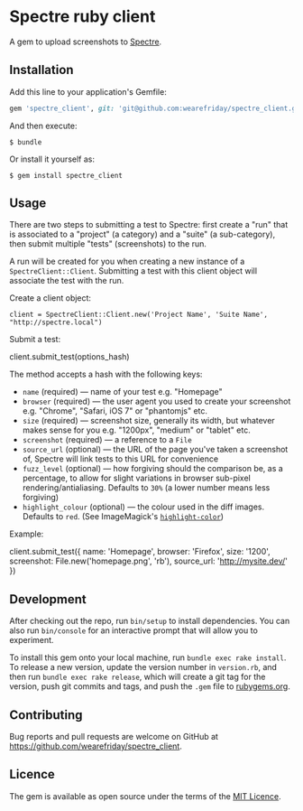 # Spectre ruby client

A gem to upload screenshots to [Spectre](https://github.com/wearefriday/spectre).

## Installation

Add this line to your application's Gemfile:

```ruby
gem 'spectre_client', git: 'git@github.com:wearefriday/spectre_client.git'
```

And then execute:

    $ bundle

Or install it yourself as:

    $ gem install spectre_client

## Usage

There are two steps to submitting a test to Spectre: first create a "run" that is associated to a "project" (a category) and a "suite" (a sub-category), then submit multiple "tests" (screenshots) to the run.

A run will be created for you when creating a new instance of a `SpectreClient::Client`. Submitting a test with this client object will associate the test with the run.

Create a client object:

    client = SpectreClient::Client.new('Project Name', 'Suite Name', "http://spectre.local")

Submit a test:

  client.submit_test(options_hash)

The method accepts a hash with the following keys:

* `name` (required) — name of your test e.g. "Homepage"
* `browser` (required) — the user agent you used to create your screenshot e.g. "Chrome", "Safari, iOS 7" or "phantomjs" etc.
* `size` (required) — screenshot size, generally its width, but whatever makes sense for you e.g. "1200px", "medium" or "tablet" etc.
* `screenshot` (required) — a reference to a `File`
* `source_url` (optional) — the URL of the page you've taken a screenshot of, Spectre will link tests to this URL for convenience
* `fuzz_level` (optional) — how forgiving should the comparison be, as a percentage, to allow for slight variations in browser sub-pixel rendering/antialiasing. Defaults to `30%` (a lower number means less forgiving)
* `highlight_colour` (optional) — the colour used in the diff images. Defaults to `red`. (See ImageMagick's [`highlight-color`](http://www.imagemagick.org/script/command-line-options.php#highlight-color))

Example:

  client.submit_test({
    name: 'Homepage',
    browser: 'Firefox',
    size: '1200',
    screenshot: File.new('homepage.png', 'rb'),
    source_url: 'http://mysite.dev/'
  })

## Development

After checking out the repo, run `bin/setup` to install dependencies. You can also run `bin/console` for an interactive prompt that will allow you to experiment.

To install this gem onto your local machine, run `bundle exec rake install`. To release a new version, update the version number in `version.rb`, and then run `bundle exec rake release`, which will create a git tag for the version, push git commits and tags, and push the `.gem` file to [rubygems.org](https://rubygems.org).

## Contributing

Bug reports and pull requests are welcome on GitHub at <https://github.com/wearefriday/spectre_client>.

## Licence

The gem is available as open source under the terms of the [MIT Licence](http://opensource.org/licenses/MIT).
